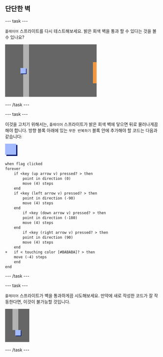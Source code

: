 ## 단단한 벽

\--- task \---

`플레이어` 스프라이트를 다시 테스트해보세요. 밝은 회색 벽을 통과 할 수 있다는 것을 볼 수 있나요?

![스크린샷](images/world-walls.png)

\--- /task \---

\--- task \---

이것을 고치기 위해서는, `플레이어` 스프라이트가 밝은 회색 벽에 닿으면 뒤로 물러나게끔 해야 합니다. 방향 블록 아래에 있는 `무한 반복하기` 블록 안에 추가해야 할 코드는 다음과 같습니다:

![플레이어](images/player.png)

```blocks3
when flag clicked
forever
    if <key (up arrow v) pressed? > then
        point in direction (0)
        move (4) steps
    end
    if <key (left arrow v) pressed? > then
        point in direction (-90)
        move (4) steps
    end
        if <key (down arrow v) pressed? > then
        point in direction (-180)
        move (4) steps
    end
        if <key (right arrow v) pressed? > then
        point in direction (90)
        move (4) steps
    end
+   if < touching color [#BABABA]? > then
    move (-4) steps
    end
end
```

\--- /task \---

\--- task \---

`플레이어` 스프라이트가 벽을 통과하게끔 시도해보세요. 만약에 새로 작성한 코드가 잘 작동한다면, 이것이 불가능할 것입니다.

![스크린샷](images/world-walls-test.png)

\--- /task \---